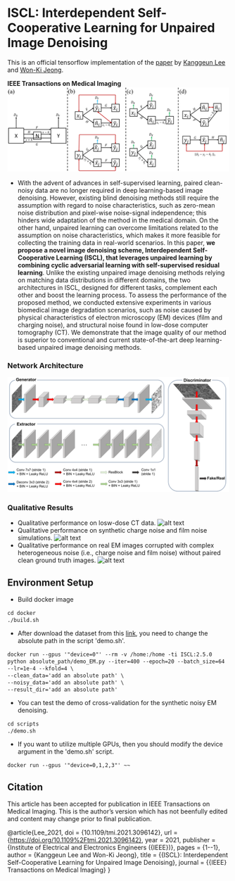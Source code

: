 # ISCL: Interdependent Self-Cooperative Learning for Unpaired Image Denoising #
This is an official tensorflow implementation of the [paper](https://ieeexplore.ieee.org/document/9478781) by [Kanggeun Lee](https://scholar.google.com/citations?hl=ko&user=OvRs1iwAAAAJ) and [Won-Ki Jeong](https://scholar.google.com/citations?hl=ko&user=bnyKqkwAAAAJ).

**IEEE Transactions on Medical Imaging**
![alt text](figure/Fig_2.png)
- With the advent of advances in self-supervised learning, paired clean-noisy data are no longer required in deep learning-based image denoising. However, existing blind denoising methods still require the assumption with regard to noise characteristics, such as zero-mean noise distribution and pixel-wise noise-signal independence; this hinders wide adaptation of the method in the medical domain. On the other hand, unpaired learning can overcome limitations related to the assumption on noise characteristics, which makes it more feasible for collecting the training data in real-world scenarios. 
In this paper, **we propose a novel image denoising scheme, Interdependent Self-Cooperative Learning (ISCL), that leverages unpaired learning by combining cyclic adversarial learning with self-supervised residual learning**. Unlike the existing unpaired image denoising methods relying on matching data distributions in different domains, the two architectures in ISCL, designed for different tasks, complement each other and boost the learning process. To assess the performance of the proposed method, we conducted extensive experiments in various biomedical image degradation scenarios, such as noise caused by physical characteristics of electron microscopy (EM) devices (film and charging noise), and structural noise found in low-dose computer tomography (CT). We demonstrate that the image quality of our method is superior to conventional and current state-of-the-art deep learning-based unpaired image denoising methods. 

### **Network Architecture** ###
![alt text](figure/Fig_3.png)

### **Qualitative Results** ###
- Qualitative performance on losw-dose CT data.
![alt text](figure/Fig_4.png)
- Qualitative performance on synthetic charge noise and film noise simulations.
![alt text](figure/Fig_5.png)
- Qualitative performance on real EM images corrupted with complex heterogeneous noise (i.e., charge noise and film noise) without paired clean ground truth images.
![alt text](figure/Fig_6.png)
## **Environment Setup** ## 
- Build docker image 
```
cd docker
./build.sh
```
- After download the dataset from this [link](data/README.md), you need to change the absolute path in the script 'demo.sh'.
```
docker run --gpus '"device=0"' --rm -v /home:/home -ti ISCL:2.5.0 python absolute_path/demo_EM.py --iter=400 --epoch=20 --batch_size=64 --lr=1e-4 --kfold=4 \
--clean_data='add an absolute path' \
--noisy_data='add an absolute path' \
--result_dir='add an absolute path'
```
- You can test the demo of cross-validation for the synthetic noisy EM denoising. 
```
cd scripts
./demo.sh
```
- If you want to utilize multiple GPUs, then you should modify the device argument in the 'demo.sh' script.
```
docker run --gpus '"device=0,1,2,3"' ~~
```

## **Citation** ##

This article has been accepted for publication in IEEE Transactions on  Medical  Imaging. This is the author’s version which has not beenfully edited and content may change prior to final publication.

@article{Lee_2021,
	doi = {10.1109/tmi.2021.3096142},
	url = {https://doi.org/10.1109%2Ftmi.2021.3096142},
	year = 2021,
	publisher = {Institute of Electrical and Electronics Engineers ({IEEE})},
	pages = {1--1},
	author = {Kanggeun Lee and Won-Ki Jeong},
	title = {{ISCL}: Interdependent Self-Cooperative Learning for Unpaired Image Denoising},
	journal = {{IEEE} Transactions on Medical Imaging}
}
